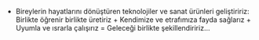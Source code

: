 - Bireylerin hayatlarını dönüştüren teknolojiler ve sanat ürünleri geliştiririz: Birlikte öğrenir birlikte üretiriz + Kendimize ve etrafımıza fayda sağlarız + Uyumla ve ısrarla çalışırız = Geleceği birlikte şekillendiririz...
